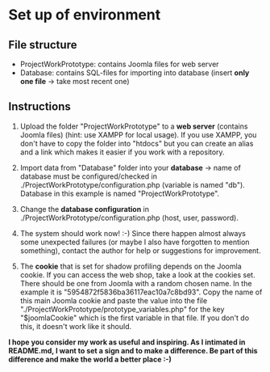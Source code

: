 # **Set up of environment**

## File structure
* ProjectWorkPrototype: contains Joomla files for web server
* Database: contains SQL-files for importing into database (insert **only one file** -> take most recent one)

## Instructions
1. Upload the folder "ProjectWorkPrototype" to a **web server** (contains Joomla files) (hint: use XAMPP for local usage). If you use XAMPP, you don't have to copy the folder into "htdocs" but you can create an alias and a link which makes it easier if you work with a repository.

2. Import data from "Database" folder into your **database** -> name of database must be configured/checked in ./ProjectWorkPrototype/configuration.php (variable is named "db"). Database in this example is named "ProjectWorkPrototype".

3. Change the **database configuration** in ./ProjectWorkPrototype/configuration.php (host, user, password).

4. The system should work now! :-) Since there happen almost always some unexpected failures (or maybe I also have forgotten to mention something), contact the author for help or suggestions for improvement.

5. The **cookie** that is set for shadow profiling depends on the Joomla cookie. If you can access the web shop, take a look at the cookies set. There should be one from Joomla with a random chosen name. In the example it is "5954872f5836ba36117eac10a7c8bd93". Copy the name of this main Joomla cookie and paste the value into the file "./ProjectWorkPrototype/prototype_variables.php" for the key "$joomlaCookie" which is the first variable in that file. If you don't do this, it doesn't work like it should.


**I hope you consider my work as useful and inspiring. As I intimated in README.md, I want to set a sign and to make a difference. Be part of this difference and make the world a better place :-)**

